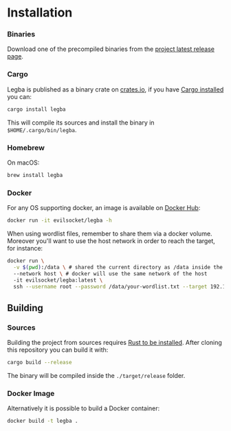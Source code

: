 # Installation

### Binaries

Download one of the precompiled binaries from the [project latest release page](https://github.com/evilsocket/legba/releases/latest).

### Cargo

Legba is published as a binary crate on [crates.io](https://crates.io/crates/legba), if you have [Cargo installed](https://rustup.rs/) you can:

```sh
cargo install legba
```

This will compile its sources and install the binary in `$HOME/.cargo/bin/legba`.

### Homebrew

On macOS:

```sh
brew install legba
```

### Docker

For any OS supporting docker, an image is available on [Docker Hub](https://hub.docker.com/r/evilsocket/legba):

```sh
docker run -it evilsocket/legba -h 
```

When using wordlist files, remember to share them via a docker volume. Moreover you'll want to use the host network in order to reach the target, for instance:

```sh
docker run \
  -v $(pwd):/data \ # shared the current directory as /data inside the container
  --network host \ # docker will use the same network of the host
  -it evilsocket/legba:latest \
  ssh --username root --password /data/your-wordlist.txt --target 192.168.1.1
```

## Building

### Sources

Building the project from sources requires [Rust to be installed](https://rustup.rs/). After cloning this repository you can build it with:

```sh
cargo build --release
```

The binary will be compiled inside the `./target/release` folder.

### Docker Image

Alternatively it is possible to build a Docker container:

```sh
docker build -t legba .
```